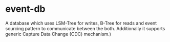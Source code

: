 # event-db
A database which uses LSM-Tree for writes, B-Tree for reads and event sourcing pattern to communicate between the both. Additionally it supports generic Capture Data Change (CDC) mechanism.)
